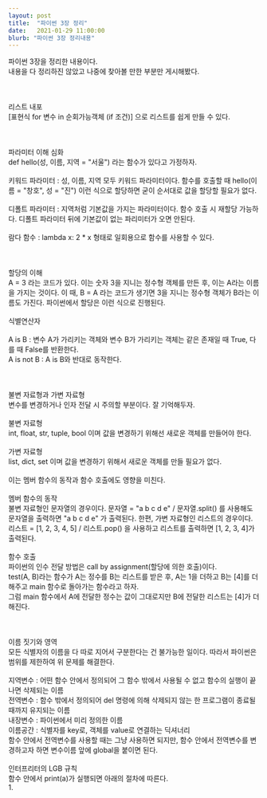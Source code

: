 ```yaml
---
layout: post
title:  "파이썬 3장 정리"
date:   2021-01-29 11:00:00
blurb: "파이썬 3장 정리내용"
---
```

파이썬 3장을 정리한 내용이다.
<br />
내용을 다 정리하진 않았고 나중에 찾아볼 만한 부분만 게시해봤다.
<br />
<br />
<br />
<br />
리스트 내포
<br />
[표현식 for 변수 in 순회가능객체 (if 조건)] 으로 리스트를 쉽게 만들 수 있다.
<br />
<br />
<br />
<br />
파라미터 이해 심화
<br />
def hello(성, 이름, 지역 = "서울") 라는 함수가 있다고 가정하자.
<br />
<br />
키워드 파라미터 : 성, 이름, 지역 모두 키워드 파라미터이다. 함수를 호출할 때 hello(이름 = "창호", 성 = "진") 이런 식으로 할당하면 굳이 순서대로 값을 할당할 필요가 없다.
<br />
<br />
디폴트 파라미터 : 지역처럼 기본값을 가지는 파라미터이다. 함수 호출 시 재할당 가능하다. 디폴트 파라미터 뒤에 기본값이 없는 파리미터가 오면 안된다.
<br />
<br />
람다 함수 : lambda x: 2 * x 형태로 일회용으로 함수를 사용할 수 있다.
<br />
<br />
<br />
<br />
할당의 이해
<br />
A = 3 라는 코드가 있다. 이는 숫자 3을 지니는 정수형 객체를 만든 후, 이는 A라는 이름을 가지는 것이다. 이 때, B = A 라는 코드가 생기면 3을 지니는 정수형 객체가 B라는 이름도 가진다. 파이썬에서 할당은 이런 식으로 진행된다.
<br />
<br />
식별연산자
<br />
<br />
A is B : 변수 A가 가리키는 객체와 변수 B가 가리키는 객체는 같은 존재일 때 True, 다를 때 False를 반환한다.
<br />
A is not B : A is B와 반대로 동작한다.
<br />
<br />
<br />
<br />
불변 자료형과 가변 자료형
<br />
변수를 변경하거나 인자 전달 시 주의할 부분이다. 잘 기억해두자.
<br />
<br />
불변 자료형
<br />
int, float, str, tuple, bool 이며 값을 변경하기 위해선 새로운 객체를 만들어야 한다.
<br />
<br />
가변 자료형
<br />
list, dict, set 이며 값을 변경하기 위해서 새로운 객체를 만들 필요가 없다.
<br />
<br />
이는 멤버 함수의 동작과 함수 호출에도 영향을 미친다.
<br />
<br />
멤버 함수의 동작
<br />
불변 자료형인 문자열의 경우이다. 문자열 = "a b c d e" / 문자열.split() 를 사용해도 문자열을 출력하면 "a b c d e" 가 출력된다.
한편, 가변 자료형인 리스트의 경우이다. 리스트 = [1, 2, 3, 4, 5] / 리스트.pop() 을 사용하고 리스트를 출력하면 [1, 2, 3, 4]가 출력된다.
<br />
<br />
함수 호출
<br />
파이썬의 인수 전달 방법은 call by assignment(할당에 의한 호출)이다.
<br />
test(A, B)라는 함수가 A는 정수를 B는 리스트를 받은 후, A는 1을 더하고 B는 [4]를 더해주고 main 함수로 돌아가는 함수라고 하자.
<br />
그럼 main 함수에서 A에 전달한 정수는 값이 그대로지만 B에 전달한 리스트는 [4]가 더해진다.
<br />
<br />
<br />
<br />
이름 짓기와 영역
<br />
모든 식별자의 이름을 다 따로 지어서 구분한다는 건 불가능한 일이다. 따라서 파이썬은 범위를 제한하여 위 문제를 해결한다.
<br />
<br />
지역변수 : 어떤 함수 안에서 정의되어 그 함수 밖에서 사용될 수 없고 함수의 실행이 끝나면 삭제되는 이름
<br />
전역변수 : 함수 밖에서 정의되어 del 명령에 의해 삭제되지 않는 한 프로그램이 종료될 때까지 유지되는 이름
<br />
내장변수 : 파이썬에서 미리 정의한 이름
<br />
이름공간 : 식별자를 key로, 객체를 value로 연결하는 딕셔너리
<br />
함수 안에서 전역변수를 사용할 때는 그냥 사용하면 되지만, 함수 안에서 전역변수를 변경하고자 하면 변수이름 앞에 global을 붙이면 된다.
<br />
<br />
인터프리터의 LGB 규칙
<br />
함수 안에서 print(a)가 실행되면 아래의 절차에 따른다.
<br />
1.
